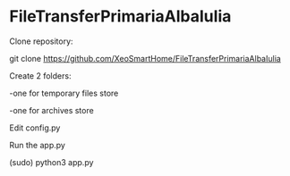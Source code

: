 # FileTransferPrimariaAlbaIulia

Clone repository:

git clone https://github.com/XeoSmartHome/FileTransferPrimariaAlbaIulia

Create 2 folders:

-one for temporary files store

-one for archives store

Edit config.py

Run the app.py

(sudo) python3 app.py
